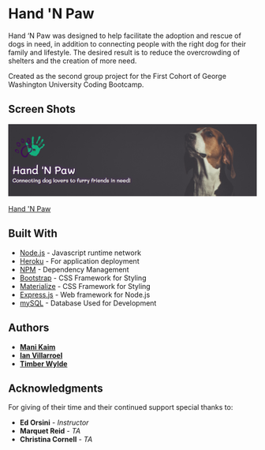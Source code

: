 # Hand 'N Paw

Hand ‘N Paw was designed to help facilitate the adoption and rescue of dogs in need, in addition to connecting people with the right dog for their family and lifestyle. The desired result is to reduce the overcrowding of shelters and the creation of more need.

Created as the second group project for the First Cohort of George Washington University Coding Bootcamp.
## Screen Shots

![Screen shot](public/assets/images/jumbo.png)

[Hand 'N Paw](https://pure-brook-61726.herokuapp.com/)

## Built With

* [Node.js](https://nodejs.org/en/about/) - Javascript runtime network
* [Heroku](https://www.heroku.com/) - For application deployment
* [NPM](https://www.npmjs.com/) - Dependency Management
* [Bootstrap](https://getbootstrap.com/docs/4.0/getting-started/introduction/) - CSS Framework for Styling
* [Materialize](https://materializecss.com/getting-started.html/) - CSS Framework for Styling
* [Express.js](https://expressjs.com/) - Web framework for Node.js
* [mySQL](https://www.mysql.com/) - Database Used for Development



## Authors

* **[Mani Kaim](https://github.com/CodeYoga80s)**
* **[Ian Villarroel](https://github.com/IanV27)**
* **[Timber Wylde](https://github.com/trwylde)**

## Acknowledgments

For giving of their time and their continued support special thanks to:
* **Ed Orsini** - *Instructor* 
* **Marquet Reid** - *TA*
* **Christina Cornell** - *TA* 

